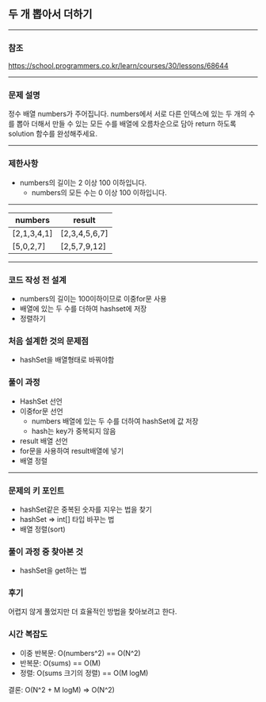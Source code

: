 ## 두 개 뽑아서 더하기

***
### 참조
https://school.programmers.co.kr/learn/courses/30/lessons/68644

***
### 문제 설명
정수 배열 numbers가 주어집니다. numbers에서 서로 다른 인덱스에 있는 두 개의 수를 뽑아 더해서 만들 수 있는 모든 수를 배열에 오름차순으로 담아 return 하도록 solution 함수를 완성해주세요.

***
### 제한사항
- numbers의 길이는 2 이상 100 이하입니다.
    - numbers의 모든 수는 0 이상 100 이하입니다.

***
| numbers     | result        |
|-------------|---------------|
| [2,1,3,4,1] | [2,3,4,5,6,7] |
| [5,0,2,7]   | [2,5,7,9,12]  |

***
### 코드 작성 전 설계
- numbers의 길이는 100이하이므로 이중for문 사용
- 배열에 있는 두 수를 더하여 hashset에 저장
- 정렬하기 

### 처음 설계한 것의 문제점
- hashSet을 배열형태로 바꿔야함

### 풀이 과정
- HashSet 선언
- 이중for문 선언
  - numbers 배열에 있는 두 수를 더하여 hashSet에 값 저장
  - hash는 key가 중복되지 않음
- result 배열 선언
- for문을 사용하여 result배열에 넣기
- 배열 정렬

***
### 문제의 키 포인트
- hashSet같은 중복된 숫자를 지우는 법을 찾기
- hashSet => int[] 타입 바꾸는 법
- 배열 정렬(sort)

### 풀이 과정 중 찾아본 것
- hashSet을 get하는 법

### 후기
어렵지 않게 풀었지만 더 효율적인 방법을 찾아보려고 한다.

### 시간 복잡도
- 이중 반복문: O(numbers^2) == O(N^2)
- 반복문: O(sums) == O(M)
- 정렬: O(sums 크기의 정렬) == O(M logM)

결론: O(N^2 + M logM) => O(N^2)
